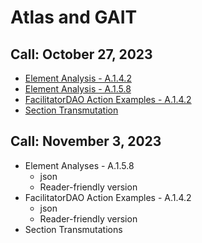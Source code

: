 # Atlas and GAIT

## Call: October 27, 2023

- [Element Analysis - A.1.4.2](./October%2027,%202023/Element%20Analysis%20-%20A.1.4.2.md)
- [Element Analysis - A.1.5.8](./October%2027,%202023/Element%20Analysis%20-%20A.1.5.8.md)
- [FacilitatorDAO Action Examples - A.1.4.2](./October%2027,%202023/FacilitatorDAO%20Action%20Examples%20-%20A.1.4.2.md)
- [Section Transmutation](./October%2027,%202023/Section%20Transmutation.md)

## Call: November 3, 2023

- Element Analyses - A.1.5.8
  - json
  - Reader-friendly version
- FacilitatorDAO Action Examples - A.1.4.2
  - json
  - Reader-friendly version
- Section Transmutations
